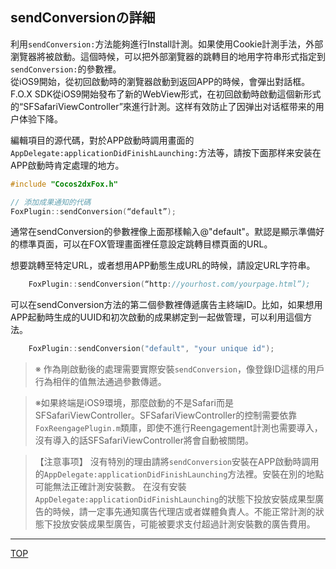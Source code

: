 ## sendConversionの詳細

利用`sendConversion:`方法能夠進行Install計測。如果使用Cookie計測手法，外部瀏覽器將被啟動。這個時候，可以把外部瀏覽器的跳轉目的地用字符串形式指定到`sendConversion:`的參數裡。<br>
從iOS9開始，從初回啟動時的瀏覽器啟動到返回APP的時候，會彈出對話框。F.O.X SDK從iOS9開始發布了新的WebView形式，在初回啟動時啟動這個新形式的“SFSafariViewController”來進行計測。这样有效防止了因弹出对话框带来的用户体验下降。

編輯項目的源代碼，對於APP啟動時調用畫面的`AppDelegate:applicationDidFinishLaunching:`方法等，請按下面那样来安装在APP啟動時肯定處理的地方。

```cpp
#include "Cocos2dxFox.h"

// 添加成果通知的代碼
FoxPlugin::sendConversion(“default”);
```

通常在sendConversion的參數裡像上面那樣輸入@"default"。默認是顯示準備好的標準頁面，可以在FOX管理畫面裡任意設定跳轉目標頁面的URL。

想要跳轉至特定URL，或者想用APP動態生成URL的時候，請設定URL字符串。

```cpp
	FoxPlugin::sendConversion(“http://yourhost.com/yourpage.html”);
```

可以在sendConversion方法的第二個參數裡傳遞廣告主終端ID。比如，如果想用APP起動時生成的UUID和初次啟動的成果綁定到一起做管理，可以利用這個方法。

```cpp
	FoxPlugin::sendConversion("default", "your unique id");
```

> ※ 作為剛啟動後的處理需要實際安裝`sendConversion`，像登錄ID這樣的用戶行為相伴的值無法通過參數傳遞。

> ※如果終端是iOS9環境，那麼啟動的不是Safari而是SFSafariViewController。SFSafariViewController的控制需要依靠`FoxReengagePlugin.m`類庫，即使不進行Reengagement計測也需要導入，沒有導入的話SFSafariViewController將會自動被關閉。

> 【注意事项】
沒有特別的理由請將`sendConversion`安裝在APP啟動時調用的`AppDelegate:applicationDidFinishLaunching`方法裡。安裝在別的地點可能無法正確計測安裝數。
在沒有安裝`AppDelegate:applicationDidFinishLaunching`的狀態下投放安裝成果型廣告的時候，請一定事先通知廣告代理店或者媒體負責人。不能正常計測的狀態下投放安裝成果型廣告，可能被要求支付超過計測安裝數的廣告費用。

---
[TOP](../../README.md)
